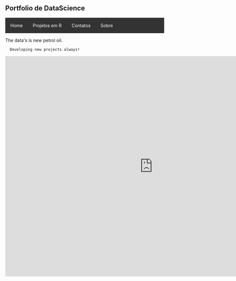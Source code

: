 

<html>

<head>

<style>
ul {
  list-style-type: none;
  margin: 0;
  padding: 0;
  overflow: hidden;
  background-color: #333333;
}

li {
  float: left;
}

li a {
  display: block;
  color: white;
  text-align: center;
  padding: 16px;
  text-decoration: none;
}

li a:hover {
  background-color: #111111;
}
</style>

<meta charset="utf-8" />
<meta name="generator" content="pandoc" />
<meta http-equiv="X-UA-Compatible"  />

  <!-- content="IE=EDGE" -->

<meta name="author" content="Jefferson Marques da Silva" />

<meta name="date" content="2020-02-07" />
<h2>Portfolio de DataScience</h2>



<ul>
  <li><a href="https://jefferson019.github.io/DataScience/">Home</a></li>
  <li><a href="https://jefferson019.github.io/DataScience/talkingdata.html">Projetos em R</a></li>
  <li><a href="#contact">Contatos</a></li>
  <li><a href="#about">Sobre</a></li>
</ul>

<body>
  <p>The data's is new petrol oil.

      Developing new projects always!
  </p>

<iframe width="933" height="700" src="https://app.powerbi.com/view?r=eyJrIjoiMjEwNjU0OTItZDUxYi00MTM5LWI2YjgtMDg5MDA3Yjk5NDhkIiwidCI6ImUwZTcxZTFkLTRjMDYtNDUwZC05OGFmLWU2ZTNmZjQ3NDcyYyJ9" frameborder="0" allowFullScreen="true"></iframe>


</body>


</html>




